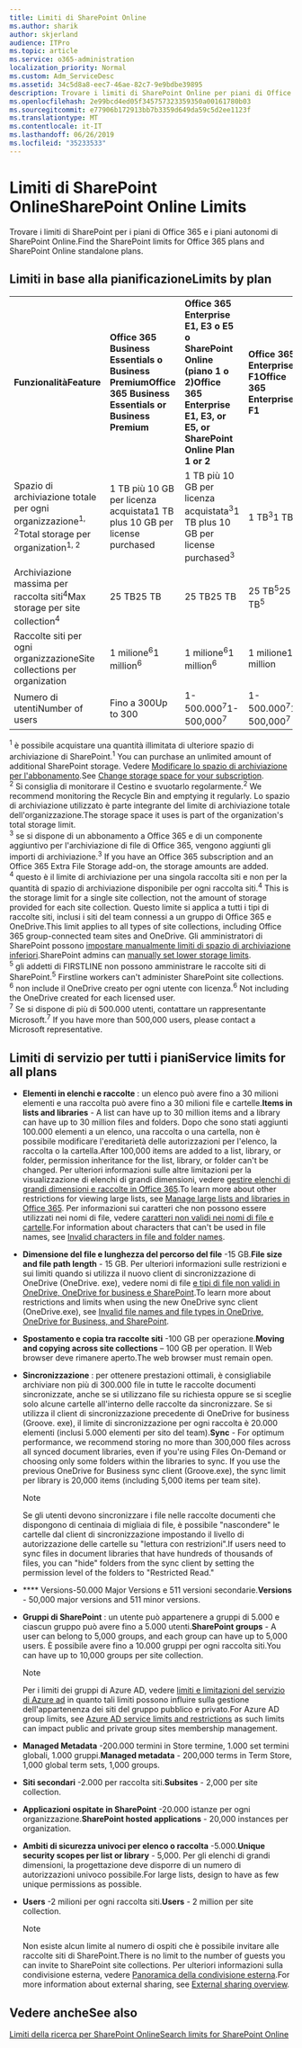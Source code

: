```yaml
---
title: Limiti di SharePoint Online
ms.author: sharik
author: skjerland
audience: ITPro
ms.topic: article
ms.service: o365-administration
localization_priority: Normal
ms.custom: Adm_ServiceDesc
ms.assetid: 34c5d8a8-eec7-46ae-82c7-9e9bdbe39895
description: Trovare i limiti di SharePoint Online per piani di Office 365 Enterprise e per piani autonomi.
ms.openlocfilehash: 2e99bcd4ed05f345757323359350a00161780b03
ms.sourcegitcommit: e77906b172913bb7b3359d649da59c5d2ee1123f
ms.translationtype: MT
ms.contentlocale: it-IT
ms.lasthandoff: 06/26/2019
ms.locfileid: "35233533"
---
```

# <a name="sharepoint-online-limits"></a><span data-ttu-id="e567e-103">Limiti di SharePoint Online</span><span class="sxs-lookup"><span data-stu-id="e567e-103">SharePoint Online Limits</span></span> 

<span data-ttu-id="e567e-104">Trovare i limiti di SharePoint per i piani di Office 365 e i piani autonomi di SharePoint Online.</span><span class="sxs-lookup"><span data-stu-id="e567e-104">Find the SharePoint limits for Office 365 plans and SharePoint Online standalone plans.</span></span>
  
## <a name="limits-by-plan"></a><span data-ttu-id="e567e-105">Limiti in base alla pianificazione</span><span class="sxs-lookup"><span data-stu-id="e567e-105">Limits by plan</span></span> 

|||||
|:-----|:-----|:-----|:-----|
|<span data-ttu-id="e567e-106">**Funzionalità**</span><span class="sxs-lookup"><span data-stu-id="e567e-106">**Feature**</span></span> <br/> |<span data-ttu-id="e567e-107">**Office 365 Business Essentials o Business Premium**</span><span class="sxs-lookup"><span data-stu-id="e567e-107">**Office 365 Business Essentials or Business Premium**</span></span> <br/> |<span data-ttu-id="e567e-108">**Office 365 Enterprise E1, E3 o E5 o SharePoint Online (piano 1 o 2)**</span><span class="sxs-lookup"><span data-stu-id="e567e-108">**Office 365 Enterprise E1, E3, or E5, or SharePoint Online Plan 1 or 2**</span></span> <br/> | <span data-ttu-id="e567e-109">**Office 365 Enterprise F1**</span><span class="sxs-lookup"><span data-stu-id="e567e-109">**Office 365 Enterprise F1**</span></span> <br/> |
|<span data-ttu-id="e567e-110">Spazio di archiviazione totale per ogni organizzazione<sup>1, 2</sup></span><span class="sxs-lookup"><span data-stu-id="e567e-110">Total storage per organization<sup>1, 2</sup></span></span> <br/> |<span data-ttu-id="e567e-111">1 TB più 10 GB per licenza acquistata</span><span class="sxs-lookup"><span data-stu-id="e567e-111">1 TB plus 10 GB per license purchased</span></span>  <br/> |<span data-ttu-id="e567e-112">1 TB più 10 GB per licenza acquistata<sup>3</sup></span><span class="sxs-lookup"><span data-stu-id="e567e-112">1 TB plus 10 GB per license purchased<sup>3</sup></span></span> <br/> |<span data-ttu-id="e567e-113">1 TB<sup>3</sup></span><span class="sxs-lookup"><span data-stu-id="e567e-113">1 TB<sup>3</sup></span></span> <br/> |
|<span data-ttu-id="e567e-114">Archiviazione massima per raccolta siti<sup>4</sup></span><span class="sxs-lookup"><span data-stu-id="e567e-114">Max storage per site collection<sup>4</sup></span></span><br/> |<span data-ttu-id="e567e-115">25 TB</span><span class="sxs-lookup"><span data-stu-id="e567e-115">25 TB</span></span> <br/> |<span data-ttu-id="e567e-116">25 TB</span><span class="sxs-lookup"><span data-stu-id="e567e-116">25 TB</span></span> <br/> |<span data-ttu-id="e567e-117">25 TB<sup>5</sup></span><span class="sxs-lookup"><span data-stu-id="e567e-117">25 TB<sup>5</sup></span></span> <br/> |
|<span data-ttu-id="e567e-118">Raccolte siti per ogni organizzazione</span><span class="sxs-lookup"><span data-stu-id="e567e-118">Site collections per organization</span></span>  <br/> |<span data-ttu-id="e567e-119">1 milione<sup>6</sup></span><span class="sxs-lookup"><span data-stu-id="e567e-119">1 million<sup>6</sup></span></span> <br/> |<span data-ttu-id="e567e-120">1 milione<sup>6</sup></span><span class="sxs-lookup"><span data-stu-id="e567e-120">1 million<sup>6</sup></span></span> <br/> |<span data-ttu-id="e567e-121">1 milione</span><span class="sxs-lookup"><span data-stu-id="e567e-121">1 million</span></span><br/> |
|<span data-ttu-id="e567e-122">Numero di utenti</span><span class="sxs-lookup"><span data-stu-id="e567e-122">Number of users</span></span>  <br/> |<span data-ttu-id="e567e-123">Fino a 300</span><span class="sxs-lookup"><span data-stu-id="e567e-123">Up to 300</span></span>  <br/> |<span data-ttu-id="e567e-124">1- 500.000<sup>7</sup></span><span class="sxs-lookup"><span data-stu-id="e567e-124">1- 500,000<sup>7</sup></span></span> <br/> |<span data-ttu-id="e567e-125">1- 500.000<sup>7</sup></span><span class="sxs-lookup"><span data-stu-id="e567e-125">1- 500,000<sup>7</sup></span></span> <br/> |
   
<span data-ttu-id="e567e-126"><sup>1</sup> è possibile acquistare una quantità illimitata di ulteriore spazio di archiviazione di SharePoint.</span><span class="sxs-lookup"><span data-stu-id="e567e-126"><sup>1</sup> You can purchase an unlimited amount of additional SharePoint storage.</span></span> <span data-ttu-id="e567e-127">Vedere [Modificare lo spazio di archiviazione per l'abbonamento](https://docs.microsoft.com/office365/admin/subscriptions-and-billing/add-storage-space).</span><span class="sxs-lookup"><span data-stu-id="e567e-127">See [Change storage space for your subscription](https://docs.microsoft.com/office365/admin/subscriptions-and-billing/add-storage-space).</span></span> 
<br/><span data-ttu-id="e567e-128"><sup>2</sup> Si consiglia di monitorare il Cestino e svuotarlo regolarmente.</span><span class="sxs-lookup"><span data-stu-id="e567e-128"><sup>2</sup> We recommend monitoring the Recycle Bin and emptying it regularly.</span></span> <span data-ttu-id="e567e-129">Lo spazio di archiviazione utilizzato è parte integrante del limite di archiviazione totale dell'organizzazione.</span><span class="sxs-lookup"><span data-stu-id="e567e-129">The storage space it uses is part of the organization's total storage limit.</span></span> 
<br/> <span data-ttu-id="e567e-130"><sup>3</sup> se si dispone di un abbonamento a Office 365 e di un componente aggiuntivo per l'archiviazione di file di Office 365, vengono aggiunti gli importi di archiviazione.</span><span class="sxs-lookup"><span data-stu-id="e567e-130"><sup>3</sup> If you have an Office 365 subscription and an Office 365 Extra File Storage add-on, the storage amounts are added.</span></span> 
<br/> <span data-ttu-id="e567e-131"><sup>4</sup> questo è il limite di archiviazione per una singola raccolta siti e non per la quantità di spazio di archiviazione disponibile per ogni raccolta siti.</span><span class="sxs-lookup"><span data-stu-id="e567e-131"><sup>4</sup> This is the storage limit for a single site collection, not the amount of storage provided for each site collection.</span></span> <span data-ttu-id="e567e-132">Questo limite si applica a tutti i tipi di raccolte siti, inclusi i siti del team connessi a un gruppo di Office 365 e OneDrive.</span><span class="sxs-lookup"><span data-stu-id="e567e-132">This limit applies to all types of site collections, including Office 365 group-connected team sites and OneDrive.</span></span> <span data-ttu-id="e567e-133">Gli amministratori di SharePoint possono [impostare manualmente limiti di spazio di archiviazione inferiori](https://docs.microsoft.com/sharepoint/manage-site-collection-storage-limits).</span><span class="sxs-lookup"><span data-stu-id="e567e-133">SharePoint admins can [manually set lower storage limits](https://docs.microsoft.com/sharepoint/manage-site-collection-storage-limits).</span></span> 
<br/> <span data-ttu-id="e567e-134"><sup>5</sup> gli addetti di FIRSTLINE non possono amministrare le raccolte siti di SharePoint.</span><span class="sxs-lookup"><span data-stu-id="e567e-134"><sup>5</sup> Firstline workers can't administer SharePoint site collections.</span></span> 
<br/> <span data-ttu-id="e567e-135"><sup>6</sup> non include il OneDrive creato per ogni utente con licenza.</span><span class="sxs-lookup"><span data-stu-id="e567e-135"><sup>6</sup> Not including the OneDrive created for each licensed user.</span></span> 
<br/> <span data-ttu-id="e567e-136"><sup>7</sup> Se si dispone di più di 500.000 utenti, contattare un rappresentante Microsoft.</span><span class="sxs-lookup"><span data-stu-id="e567e-136"><sup>7</sup> If you have more than 500,000 users, please contact a Microsoft representative.</span></span> 
  
## <a name="service-limits-for-all-plans"></a><span data-ttu-id="e567e-137">Limiti di servizio per tutti i piani</span><span class="sxs-lookup"><span data-stu-id="e567e-137">Service limits for all plans</span></span>

- <span data-ttu-id="e567e-138">**Elementi in elenchi e raccolte** : un elenco può avere fino a 30 milioni elementi e una raccolta può avere fino a 30 milioni file e cartelle.</span><span class="sxs-lookup"><span data-stu-id="e567e-138">**Items in lists and libraries** - A list can have up to 30 million items and a library can have up to 30 million files and folders.</span></span> <span data-ttu-id="e567e-139">Dopo che sono stati aggiunti 100.000 elementi a un elenco, una raccolta o una cartella, non è possibile modificare l'ereditarietà delle autorizzazioni per l'elenco, la raccolta o la cartella.</span><span class="sxs-lookup"><span data-stu-id="e567e-139">After 100,000 items are added to a list, library, or folder, permission inheritance for the list, library, or folder can't be changed.</span></span> <span data-ttu-id="e567e-140">Per ulteriori informazioni sulle altre limitazioni per la visualizzazione di elenchi di grandi dimensioni, vedere [gestire elenchi di grandi dimensioni e raccolte in Office 365](https://support.office.com/article/b4038448-ec0e-49b7-b853-679d3d8fb784).</span><span class="sxs-lookup"><span data-stu-id="e567e-140">To learn more about other restrictions for viewing large lists, see [Manage large lists and libraries in Office 365](https://support.office.com/article/b4038448-ec0e-49b7-b853-679d3d8fb784).</span></span> <span data-ttu-id="e567e-141">Per informazioni sui caratteri che non possono essere utilizzati nei nomi di file, vedere [caratteri non validi nei nomi di file e cartelle](https://support.office.com/article/64883a5d-228e-48f5-b3d2-eb39e07630fa).</span><span class="sxs-lookup"><span data-stu-id="e567e-141">For information about characters that can't be used in file names, see [Invalid characters in file and folder names](https://support.office.com/article/64883a5d-228e-48f5-b3d2-eb39e07630fa).</span></span>

- <span data-ttu-id="e567e-142">**Dimensione del file e lunghezza del percorso del file** -15 GB.</span><span class="sxs-lookup"><span data-stu-id="e567e-142">**File size and file path length** - 15 GB.</span></span> <span data-ttu-id="e567e-143">Per ulteriori informazioni sulle restrizioni e sui limiti quando si utilizza il nuovo client di sincronizzazione di OneDrive (OneDrive. exe), vedere nomi di file [e tipi di file non validi in OneDrive, OneDrive for business e SharePoint](https://support.office.com/article/64883a5d-228e-48f5-b3d2-eb39e07630fa).</span><span class="sxs-lookup"><span data-stu-id="e567e-143">To learn more about restrictions and limits when using the new OneDrive sync client (OneDrive.exe), see [Invalid file names and file types in OneDrive, OneDrive for Business, and SharePoint](https://support.office.com/article/64883a5d-228e-48f5-b3d2-eb39e07630fa).</span></span>

- <span data-ttu-id="e567e-144">**Spostamento e copia tra raccolte siti** -100 GB per operazione.</span><span class="sxs-lookup"><span data-stu-id="e567e-144">**Moving and copying across site collections** – 100 GB per operation.</span></span> <span data-ttu-id="e567e-145">Il Web browser deve rimanere aperto.</span><span class="sxs-lookup"><span data-stu-id="e567e-145">The web browser must remain open.</span></span>

- <span data-ttu-id="e567e-146">**Sincronizzazione** : per ottenere prestazioni ottimali, è consigliabile archiviare non più di 300.000 file in tutte le raccolte documenti sincronizzate, anche se si utilizzano file su richiesta oppure se si sceglie solo alcune cartelle all'interno delle raccolte da sincronizzare. Se si utilizza il client di sincronizzazione precedente di OneDrive for business (Groove. exe), il limite di sincronizzazione per ogni raccolta è 20.000 elementi (inclusi 5.000 elementi per sito del team).</span><span class="sxs-lookup"><span data-stu-id="e567e-146">**Sync** - For optimum performance, we recommend storing no more than 300,000 files across all synced document libraries, even if you're using Files On-Demand or choosing only some folders within the libraries to sync. If you use the previous OneDrive for Business sync client (Groove.exe), the sync limit per library is 20,000 items (including 5,000 items per team site).</span></span>

    > [!NOTE]
    > <span data-ttu-id="e567e-147">Se gli utenti devono sincronizzare i file nelle raccolte documenti che dispongono di centinaia di migliaia di file, è possibile "nascondere" le cartelle dal client di sincronizzazione impostando il livello di autorizzazione delle cartelle su "lettura con restrizioni".</span><span class="sxs-lookup"><span data-stu-id="e567e-147">If users need to sync files in document libraries that have hundreds of thousands of files, you can "hide" folders from the sync client by setting the permission level of the folders to "Restricted Read."</span></span> 

- <span data-ttu-id="e567e-148">\*\*\*\* Versions-50.000 Major Versions e 511 versioni secondarie.</span><span class="sxs-lookup"><span data-stu-id="e567e-148">**Versions** - 50,000 major versions and 511 minor versions.</span></span>

- <span data-ttu-id="e567e-149">**Gruppi di SharePoint** : un utente può appartenere a gruppi di 5.000 e ciascun gruppo può avere fino a 5.000 utenti.</span><span class="sxs-lookup"><span data-stu-id="e567e-149">**SharePoint groups** - A user can belong to 5,000 groups, and each group can have up to 5,000 users.</span></span> <span data-ttu-id="e567e-150">È possibile avere fino a 10.000 gruppi per ogni raccolta siti.</span><span class="sxs-lookup"><span data-stu-id="e567e-150">You can have up to 10,000 groups per site collection.</span></span>
    > [!NOTE]
    > <span data-ttu-id="e567e-151">Per i limiti dei gruppi di Azure AD, vedere [limiti e limitazioni del servizio di Azure ad](https://docs.microsoft.com/azure/active-directory/users-groups-roles/directory-service-limits-restrictions) in quanto tali limiti possono influire sulla gestione dell'appartenenza dei siti del gruppo pubblico e privato.</span><span class="sxs-lookup"><span data-stu-id="e567e-151">For Azure AD group limits, see [Azure AD service limits and restrictions](https://docs.microsoft.com/azure/active-directory/users-groups-roles/directory-service-limits-restrictions) as such limits can impact public and private group sites membership management.</span></span> 
- <span data-ttu-id="e567e-152">**Managed Metadata** -200.000 termini in Store termine, 1.000 set termini globali, 1.000 gruppi.</span><span class="sxs-lookup"><span data-stu-id="e567e-152">**Managed metadata** - 200,000 terms in Term Store, 1,000 global term sets, 1,000 groups.</span></span>

- <span data-ttu-id="e567e-153">**Siti secondari** -2.000 per raccolta siti.</span><span class="sxs-lookup"><span data-stu-id="e567e-153">**Subsites** - 2,000 per site collection.</span></span>

- <span data-ttu-id="e567e-154">**Applicazioni ospitate in SharePoint** -20.000 istanze per ogni organizzazione.</span><span class="sxs-lookup"><span data-stu-id="e567e-154">**SharePoint hosted applications** - 20,000 instances per organization.</span></span>

- <span data-ttu-id="e567e-155">**Ambiti di sicurezza univoci per elenco o raccolta** -5.000.</span><span class="sxs-lookup"><span data-stu-id="e567e-155">**Unique security scopes per list or library** - 5,000.</span></span> <span data-ttu-id="e567e-156">Per gli elenchi di grandi dimensioni, la progettazione deve disporre di un numero di autorizzazioni univoco possibile.</span><span class="sxs-lookup"><span data-stu-id="e567e-156">For large lists, design to have as few unique permissions as possible.</span></span>

- <span data-ttu-id="e567e-157">**Users** -2 milioni per ogni raccolta siti.</span><span class="sxs-lookup"><span data-stu-id="e567e-157">**Users** - 2 million per site collection.</span></span>
    > [!NOTE]
    > <span data-ttu-id="e567e-158">Non esiste alcun limite al numero di ospiti che è possibile invitare alle raccolte siti di SharePoint.</span><span class="sxs-lookup"><span data-stu-id="e567e-158">There is no limit to the number of guests you can invite to SharePoint site collections.</span></span> <span data-ttu-id="e567e-159">Per ulteriori informazioni sulla condivisione esterna, vedere [Panoramica della condivisione esterna](https://docs.microsoft.com/sharepoint/external-sharing-overview).</span><span class="sxs-lookup"><span data-stu-id="e567e-159">For more information about external sharing, see [External sharing overview](https://docs.microsoft.com/sharepoint/external-sharing-overview).</span></span>
## <a name="see-also"></a><span data-ttu-id="e567e-160">Vedere anche</span><span class="sxs-lookup"><span data-stu-id="e567e-160">See also</span></span>

[<span data-ttu-id="e567e-161">Limiti della ricerca per SharePoint Online</span><span class="sxs-lookup"><span data-stu-id="e567e-161">Search limits for SharePoint Online</span></span>](https://docs.microsoft.com/sharepoint/search-limits)
